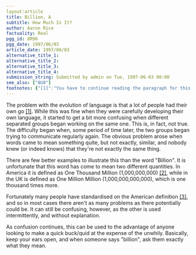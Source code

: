 ```yaml
---
layout:article
title: Billion, A
subtitle: How Much Is It?
author: Aaron Rice
factuality: Real
pgg_id: 8R96
pgg_date: 1997/06/03
article_date: 1997/06/03
alternative_title_1: 
alternative_title_2: 
alternative_title_3: 
alternative_title_4: 
submission_string: Submitted by admin on Tue, 1997-06-03 00:00
see_also: ["8U8"]
footnotes: {"[1]":"You have to continue reading the paragraph for this statement to be qualified totally. Don't be distracted by footnotes or anything else!","[2]":"The American Billion (or One Thousand Million) is in the UK called One Thousand Million, surprisingly. The dictionary mentions that the word Milliard means the same thing, but no one really uses it.","[3]":"Yes, I know someone had to pick one of them!"}
---
```

<div>
<p>The problem with the evolution of language is that a lot of people had their own go <a href="#footnotes.1" class="footnote-link">[1]</a>. While this was fine when they were carefully developing their own language, it started to get a bit more confusing when different separated groups began working on the same one. This is, in fact, not true. The difficulty began when, some period of time later, the two groups began trying to communicate regularly again. The obvious problem arose when words came to mean something quite, but not exactly, similar, and nobody knew (or indeed knows) that they're not exactly the same thing.</p>
<p>There are few better examples to illustrate this than the word "Billion". It is unfortunate that this word has come to mean two different quantities. In America it is defined as One Thousand Million (1,000,000,000) <a href="#footnotes.2" class="footnote-link">[2]</a>, while in the UK is defined as One Million Million (1,000,000,000,000), which is one thousand times more.</p>
<p>Fortunately many people have standardised on the American definition <a href="#footnotes.3" class="footnote-link">[3]</a>, and so in most cases there aren't as many problems as there potentially could be. It can still be confusing, however, as the other is used intermittently, and without explanation.</p>
<p>As confusion continues, this can be used to the advantage of anyone looking to make a quick buck/quid at the expense of the unwhily. Basically, keep your ears open, and when someone says "billion", ask them exactly what they mean.</p>
</div>
